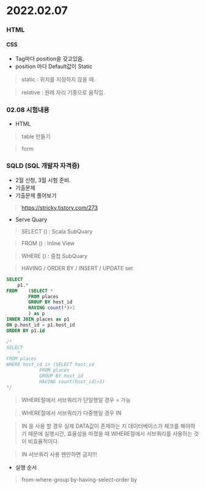 # 2022.02.07

### HTML

#### CSS
- Tag마다 position을 갖고있음.
- position 마다 Default값이 Static
> static : 위치를 지정하지 않을 때.

> relative : 원래 자리 기중으로 움직임.


### 02.08 시험내용
- HTML
> table 만들기

> form

### SQLD (SQL 개발자 자격증)
- 2월 신청, 3월 시험 준비.
- 기출문제
- 기출문제 풀어보기
> https://stricky.tistory.com/273


- Serve Quary
> SELECT () : Scala SubQuary

> FROM () : Inline View

> WHERE () : 중첩 SubQuary

> HAVING / ORDER BY / INSERT / UPDATE set

```sql
SELECT
    p1.*
FROM    (SELECT *
        FROM places
        GROUP BY host_id
        HAVING count(*)>1
        ) as p
INNER JOIN places as p1
ON p.host_id = p1.host_id
ORDER BY p1.id

/*
SELECT
    *
FROM places
WHERE host_id in (SELECT host_id
            FROM places
            GROUP BY host_id
            HAVING count(host_id)>1)
*/
```

> WHERE절에서 서브쿼리가 단일행일 경우 = 가능

> WHERE절에서 서브쿼리가 다중행일 경우 IN

> IN 을 사용 할 경우 실제 DATA값이 존재하는 지 데이터베이스가 체크를 해야하기 때문에 실행시간, 효율성을 따졌을 때 WHERE절에서 서브쿼리를 사용하는 것이 비효율적이다.

> IN 서브쿼리 사용 왠만하면 금지!!!

- 실행 순서
> from-where-group by-having-select-order by

